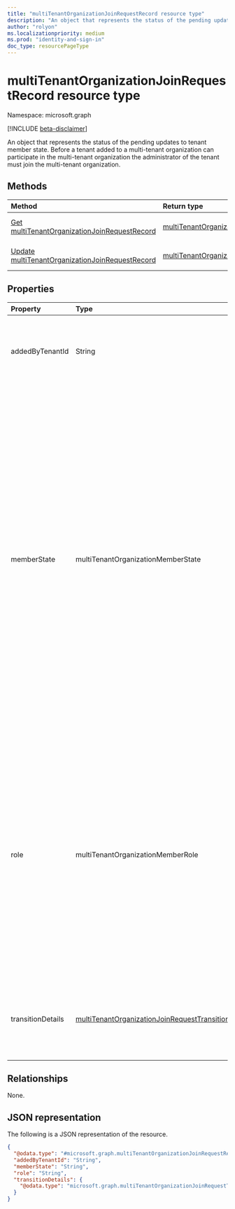```yaml
---
title: "multiTenantOrganizationJoinRequestRecord resource type"
description: "An object that represents the status of the pending updates to tenant member state."
author: "rolyon"
ms.localizationpriority: medium
ms.prod: "identity-and-sign-in"
doc_type: resourcePageType
---
```


# multiTenantOrganizationJoinRequestRecord resource type

Namespace: microsoft.graph

[!INCLUDE [beta-disclaimer](../../includes/beta-disclaimer.md)]

An object that represents the status of the pending updates to tenant member state. Before a tenant added to a multi-tenant organization can participate in the multi-tenant organization the administrator of the tenant must join the multi-tenant organization.

## Methods
|Method|Return type|Description|
|:---|:---|:---|
|[Get multiTenantOrganizationJoinRequestRecord](../api/multitenantorganizationjoinrequestrecord-get.md)|[multiTenantOrganizationJoinRequestRecord](../resources/multitenantorganizationjoinrequestrecord.md)|Read the properties and relationships of a [multiTenantOrganizationJoinRequestRecord](../resources/multitenantorganizationjoinrequestrecord.md) object.|
|[Update multiTenantOrganizationJoinRequestRecord](../api/multitenantorganizationjoinrequestrecord-update.md)|[multiTenantOrganizationJoinRequestRecord](../resources/multitenantorganizationjoinrequestrecord.md)|Update the properties of a [multiTenantOrganizationJoinRequestRecord](../resources/multitenantorganizationjoinrequestrecord.md) object.|

## Properties
|Property|Type|Description|
|:---|:---|:---|
|addedByTenantId|String|Tenant ID of the tenant that added a tenant to the multi-tenant organization. Required. Read-only.|
|memberState|multiTenantOrganizationMemberState|State of the tenant in the multi-tenant organization. The possible values are: `pending`, `active`, `removed`. Tenants in the pending state must join the multi-tenant organization by their administrator to participate in the multi-tenant organization. Tenants in the active state can participate in the multi-tenant organization. Tenants in the removed state are in the process of being removed from the multi-tenant organization. Read-only.|
|role|multiTenantOrganizationMemberRole|Role of the tenant in the multi-tenant organization. The possible values are: `owner`, `member` (default). Tenants with the owner role can manage the multi-tenant organization. There can be multiple tenants with the owner role in a multi-tenant organization. Tenants with the member role can participate in a multi-tenant organization.|
|transitionDetails|[multiTenantOrganizationJoinRequestTransitionDetails](../resources/multitenantorganizationjoinrequesttransitiondetails.md)|Object that provides the status of the pending updates to tenant member state. Read-only.|

## Relationships
None.

## JSON representation
The following is a JSON representation of the resource.
<!-- {
  "blockType": "resource",
  "keyProperty": "id",
  "@odata.type": "microsoft.graph.multiTenantOrganizationJoinRequestRecord",
  "openType": false
}
-->
``` json
{
  "@odata.type": "#microsoft.graph.multiTenantOrganizationJoinRequestRecord",
  "addedByTenantId": "String",
  "memberState": "String",
  "role": "String",
  "transitionDetails": {
    "@odata.type": "microsoft.graph.multiTenantOrganizationJoinRequestTransitionDetails"
  }
}
```

